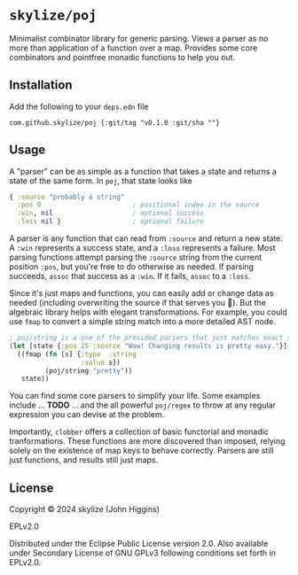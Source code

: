 # `skylize/poj`

Minimalist combinator library for generic parsing. Views a parser as no more than application of a function over a map. Provides some core combinators and pointfree monadic functions to help you out.

## Installation

Add the following to your `deps.edn` file
```
com.github.skylize/poj {:git/tag "v0.1.0 :git/sha ""}
```

## Usage

A "parser" can be as simple as a function that takes a state and returns a state of the same form. In `poj`, that state looks like

```clojure
{ :source "probably a string"
  :pos 0                       ; positional index in the source
  :win, nil                    ; optional success
  :loss nil }                  ; optional failure
```

A parser is any function that can read from `:source` and return a new state. A `:win` represents a success state, and a `:loss` represents a failure. Most parsing functions attempt parsing the `:source` string from the current position `:pos`, but you're free to do otherwise as needed. If parsing succeeds, `assoc` that success as a `:win`. If it fails, `assoc` to a `:loss`.

Since it's just maps and functions, you can easily add or change data as needed (including overwriting the source if that serves you 🧙). But the algebraic library helps with elegant transformations. For example, you could use `fmap` to convert a simple string match into a more detailed AST node.

```clojure
; poj/string is a one of the provided parsers that just matches exact string.
(let [state {:pos 25 :source "Wow! Changing results is pretty easy."}]
  ((fmap (fn [s] {:type  :string
                  :value s})
         (poj/string "pretty"))
   state))
```

You can find some core parsers to simplify your life. Some examples include ... **TODO** ... and the all powerful `poj/regex` to throw at any regular expression you can devise at the problem.

Importantly, `clobber` offers a collection of basic functorial and monadic tranformations. These functions are more discovered than imposed, relying solely on the existence of map keys to behave correctly. Parsers are still just functions, and results still just maps.

## License

Copyright © 2024 skylize (John Higgins)

EPLv2.0


Distributed under the Eclipse Public License version 2.0. Also available under Secondary License of GNU GPLv3 following conditions set forth in EPLv2.0.